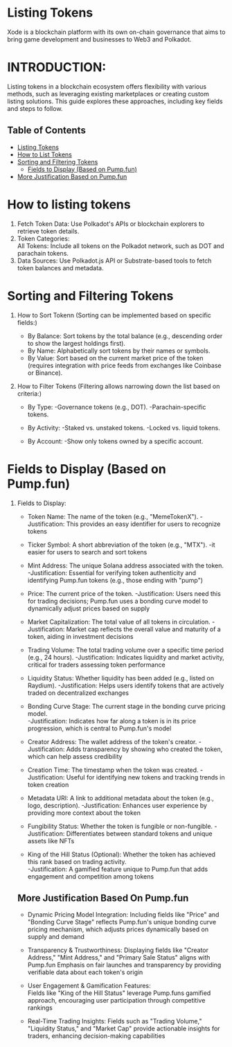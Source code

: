 # Listing Tokens
Xode is a blockchain platform with its own on-chain governance that aims to bring game development and businesses to Web3 and Polkadot.

# INTRODUCTION:
Listing tokens in a blockchain ecosystem offers flexibility with various methods, such as leveraging existing marketplaces or creating custom listing solutions. This guide explores these approaches, including key fields and steps to follow.

## Table of Contents
- [Listing Tokens](#listing-tokens)
- [How to List Tokens](#how-to-list-tokens)
- [Sorting and Filtering Tokens](#sorting-and-filtering-tokens)
    - [Fields to Display (Based on Pump.fun)](#fields-to-display-based-on-pumpfun)
- [More Justification Based on Pump.fun](#more-justification-based-on-pumpfun)

# How to listing tokens
1. Fetch Token Data:
    Use Polkadot's APIs or blockchain explorers to retrieve token details.
2. Token Categories:    
    All Tokens: Include all tokens on the Polkadot network, such as DOT and parachain tokens.
3. Data Sources:
    Use Polkadot.js API or Substrate-based tools to fetch token balances and metadata.

# Sorting and Filtering Tokens
1. How to Sort Tokenn (Sorting can be implemented based on specific fields:)

    * By Balance: Sort tokens by the total balance (e.g., descending order to show the largest holdings first).
    * By Name: Alphabetically sort tokens by their names or symbols.
    * By Value: Sort based on the current market price of the token (requires integration with price feeds from exchanges like Coinbase or Binance).

2. How to Filter Tokens (Filtering allows narrowing down the list based on criteria:)

    * By Type:
        -Governance tokens (e.g., DOT).
        -Parachain-specific tokens.

    * By Activity:
        -Staked vs. unstaked tokens.
        -Locked vs. liquid tokens.

    * By Account:
        -Show only tokens owned by a specific account.    

# Fields to Display (Based on Pump.fun)
1. Fields to Display:

    * Token Name: The name of the token      (e.g., "MemeTokenX").
       -Justification: This provides an easy identifier for users to recognize tokens

    * Ticker Symbol: A short abbreviation of the token (e.g., "MTX").
       -it easier for users to search and sort tokens

    * Mint Address: The unique Solana address associated with the token.
       -Justification: Essential for verifying token authenticity and identifying Pump.fun 
        tokens (e.g., those ending with "pump")
    
    * Price: The current price of the token.
       -Justification: Users need this for trading decisions; Pump.fun uses a bonding curve model to dynamically adjust prices based on supply

    * Market Capitalization: The total value of all tokens in circulation.
       -Justification: Market cap reflects the overall value and maturity of a token, aiding in investment decisions

    * Trading Volume: The total trading volume over a specific time period (e.g., 24 hours).
       -Justification: Indicates liquidity and market activity, critical for traders assessing token performance

    * Liquidity Status: Whether liquidity has been added (e.g., listed on Raydium).
       -Justification: Helps users identify tokens that are actively traded on decentralized exchanges 

    * Bonding Curve Stage: The current stage in the bonding curve pricing model.  
       -Justification: Indicates how far along a token is in its price progression, which is central to Pump.fun's model

    * Creator Address: The wallet address of the token's creator.
       -Justification: Adds transparency by showing who created the token, which can help assess credibility   

    * Creation Time: The timestamp when the token was created.
       -Justification: Useful for identifying new tokens and tracking trends in token creation   

    * Metadata URI: A link to additional metadata about the token (e.g., logo, description). 
       -Justification: Enhances user experience by providing more context about the token  

    * Fungibility Status: Whether the token is fungible or non-fungible. 
       -Justification: Differentiates between standard tokens and unique assets like NFTs  

    * King of the Hill Status (Optional): Whether the token has achieved this rank based on trading activity.  
       -Justification: A gamified feature unique to Pump.fun that adds engagement and competition among tokens 

    ## More Justification Based On Pump.fun   

    * Dynamic Pricing Model Integration:
        Including fields like "Price" and "Bonding Curve Stage" reflects Pump.fun's unique bonding curve pricing mechanism,
        which adjusts prices dynamically based on supply and demand

    * Transparency & Trustworthiness:
        Displaying fields like "Creator Address," "Mint Address," and "Primary Sale Status" aligns with Pump.fun
        Emphasis on fair launches and transparency by providing verifiable data about each token's origin  

    * User Engagement & Gamification Features:    
        Fields like "King of the Hill Status" leverage Pump.funs
        gamified approach, encouraging user participation through competitive rankings

    * Real-Time Trading Insights:
        Fields such as "Trading Volume," "Liquidity Status," and "Market Cap" provide actionable insights for traders,
        enhancing decision-making capabilities    

